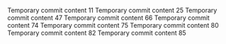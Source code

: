 Temporary commit content 11
Temporary commit content 25
Temporary commit content 47
Temporary commit content 66
Temporary commit content 74
Temporary commit content 75
Temporary commit content 80
Temporary commit content 82
Temporary commit content 85
